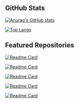 ## GitHub Stats
[![Anurag's GitHub stats](https://github-readme-stats.vercel.app/api?username=TCreopargh&show_icons=true&theme=dracula)](https://github.com/anuraghazra/github-readme-stats)

[![Top Langs](https://github-readme-stats.vercel.app/api/top-langs/?username=TCreopargh&layout=compact&theme=dracula)](https://github.com/anuraghazra/github-readme-stats)

## Featured Repositories

[![Readme Card](https://github-readme-stats.vercel.app/api/pin/?username=TCreopargh&repo=GreedyCraft)](https://github.com/anuraghazra/github-readme-stats)

[![Readme Card](https://github-readme-stats.vercel.app/api/pin/?username=TCreopargh&repo=A-Million-Things-To-Do)](https://github.com/anuraghazra/github-readme-stats)

[![Readme Card](https://github-readme-stats.vercel.app/api/pin/?username=GentleWine&repo=mall&show_owner=true)](https://github.com/anuraghazra/github-readme-stats)

[![Readme Card](https://github-readme-stats.vercel.app/api/pin/?username=TCreopargh&repo=CraftTweakerIntegration)](https://github.com/anuraghazra/github-readme-stats)

[![Readme Card](https://github-readme-stats.vercel.app/api/pin/?username=TCreopargh&repo=Text-Converter-Android)](https://github.com/anuraghazra/github-readme-stats)
